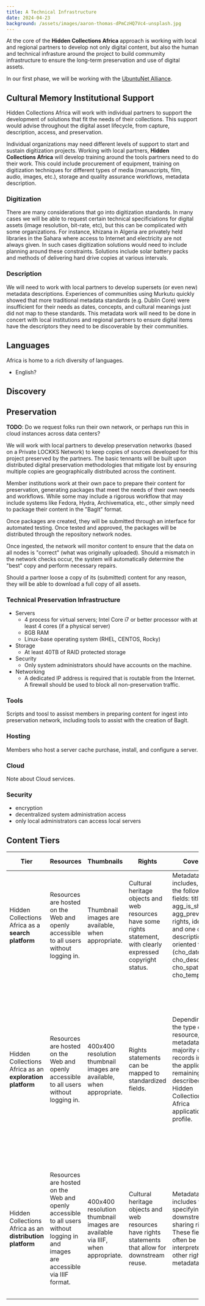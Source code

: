 ```yaml
---
title: A Technical Infrastructure
date: 2024-04-23
background: /assets/images/aaron-thomas-dPmCzHQ7Vc4-unsplash.jpg
---
```


At the core of the **Hidden Collections Africa** approach is working with local and regional partners to develop not only digital content, but also the human and technical infrasture around the project to build commumity infrastructure to ensure the long-term preservation and use of digital assets.

In our first phase, we will be working with the [UbuntuNet Alliance](https://ubuntunet.net/).

## Cultural Memory Institutional Support

Hidden Collections Africa will work with individual partners to support the development of solutions that fit the needs of their collections. This support would advise throughout the digital asset lifecycle, from capture, description, access, and preservation. 

Individual organizations may need different levels of support to start and sustain digitization projects. Working with local partners, **Hidden Collections Africa** will develop training around the tools partners need to do their work. This could include procurement of equipment, training on digitization techniques for different types of media (manuscripts, film, audio, images, etc.), storage and quality assurance workflows, metadata description.

### Digitization

There are many considerations that go into digitization standards. In many cases we will be able to request certain technical specificiations for digital assets (image resolution, bit-rate, etc), but this can be complicated with some organizations. For instance, khizana in Algeria are privately held libraries in the Sahara where access to Internet and electricity are not always given. In such cases digitization solutions would need to include planning around these constraints. Solutions include solar battery packs and methods of delivering hard drive copies at various intervals.

### Description

We will need to work with local partners to develop supersets (or even new) metadata descriptions. Experiences of communities using Murkutu quickly showed that more traditional metadata standards (e.g. Dublin Core) were insufficient for their needs as dates, concepts, and cultural meanings just did not map to these standards. This metadata work will need to be done in concert with local institutions and regional partners to ensure digital items have the descriptors they need to be discoverable by their communities.

## Languages

Africa is home to a rich diversity of languages. 

- English?

## Discovery

## Preservation

**TODO**: Do we request folks run their own network, or perhaps run this in cloud instances across data centers?

We will work with local partners to develop preservation networks (based on a Private LOCKKS Network) to keep copies of sources developed for this project preserved by the partners. The basic tennants will be built upon distributed digital preservation methodologies that mitigate lost by ensuring multiple copies are geographically distributed across the continent. 

Member institutions work at their own pace to prepare their content for preservation, generating packages that meet the needs of their own needs and workflows. While some may include a rigorous workflow that may include systems like Fedora, Hydra, Archivematica, etc., other simply need to package their content in the "BagIt" format. 

Once packages are created, they will be submitted through an interface for automated testing. Once tested and approved, the packages will be distributed through the repository network nodes.

Once ingested, the network will monitor content to ensure that the data on all nodes is "correct" (what was originally uploaded). Should a mismatch in the network checks occur, the system will automatically determine the "best" copy and perform necessary repairs. 

Should a partner loose a copy of its (submitted) content for any reason, they will be able to download a full copy of all assets. 

### Technical Preservation Infrastructure

* Servers
  * 4 process for virtual servers; Intel Core i7 or better processor with at least 4 cores (if a physical server)
  * 8GB RAM
  * Linux-base operating system (RHEL, CENTOS, Rocky)
* Storage
  * At least 40TB of RAID protected storage
* Security
  * Only system administrators should have accounts on the machine.
* Networking
  * A dedicated IP address is required that is routable from the Internet. A firewall should be used to block all non-preservation traffic.

### Tools

Scripts and toosl to assisst members in preparing content for ingest into preservation network, including tools to assist with the creation of BagIt. 

### Hosting

Members who host a server cache purchase, install, and configure a server. 

### Cloud 

Note about Cloud services. 

### Security

- encryption
- decentralized system administration access
- only local administrators can access local servers

## Content Tiers

<table class="table">
    <thead>
    <tr>
        <th>Tier</th> 
        <th>Resources</th> 
        <th>Thumbnails</th> 
        <th>Rights</th> 
        <th>Coverage</th> 
        <th>Language</th> 
        <th>Benefits (Cumulative)</th> 
    </tr>
    </thead>
    <tbody>
    <tr>
        <td>Hidden Collections Africa as a <strong>search platform</strong></td>
        <td>Resources are hosted on the Web and openly accessible to all users without logging in.</td>
        <td>Thumbnail images are available, when appropriate.</td>
        <td>Cultural heritage objects and web resources have some rights statement, with clearly expressed copyright status.</td>
        <td>Metadata includes, at least, the following fields: title, agg_is_shown_at, agg_preview, rights, identifier, and one or more description oriented fields (cho_date, cho_description, cho_spatial, cho_temporal)</td>
        <td>Resources are described in any language.</td>
        <td><strong>Discovery</strong> - material is available in Hidden Collections Africa portal and indexed by search engines. <strong>Web traffic</strong> - click-throughs to partner site</td>
    </tr>
   <tr>
        <td>Hidden Collections Africa as an <strong>exploration platform</strong></td>
        <td>Resources are hosted on the Web and openly accessible to all users without logging in.</td>
        <td>400x400 resolution thumbnail images are available, when appropriate.</td>
        <td>Rights statements can be mapped to standardized fields.</td>
        <td>Depending on the type of resource, metadata for the majority of records includes the applicable remaining fields described in the Hidden Collections Africa application profile.</td>
        <td>Resources are described in multiple languages.</td>
        <td><strong>Enhanced discoverability</strong> - more metadata fields will be indexed and searchable in multiple languages. <strong>Use in thematic collections</strong> - content will be included in curated collections discoverable from the Hidden Collections Africa home page. <strong>More marketing</strong> through Hidden Collections Africa.</td>
    </tr>
    <tr>
        <td>Hidden Collections Africa as an <strong>distribution platform</strong></td>
        <td>Resources are hosted on the Web and openly accessible to all users without logging in and images are accessible via IIIF format.</td>
        <td>400x400 resolution thumbnail images are available via IIIF, when appropriate.</td>
        <td>Cultural heritage objects and web resources have rights statements that allow for downstream reuse.</td>
        <td>Metadata includes fields specifying downstream sharing rights. These fields can often be interpreted from other rights metadata.</td>
        <td>Resources are described in multiple languages and the metadata is properly encoded for language identification.</td>
        <td><strong>Downstream use</strong> - collections will be available for re-use in other projects, further increasing discoverability. <strong>New feature demonstrations</strong> - collections will be prioritized for use in demonstrating new Hidden Collections Africa features.</td>
    </tr>
    </tbody>
</table>
